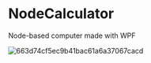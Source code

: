 # NodeCalculator
Node-based computer made with WPF

![663d74cf5ec9b41bac61a6a37067cacd](https://user-images.githubusercontent.com/8191970/57567285-bfa46980-7411-11e9-943a-8affd0edc48c.gif)
